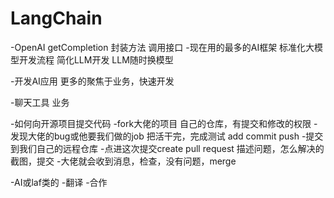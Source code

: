 # LangChain

-OpenAI
    getCompletion 封装方法 调用接口
-现在用的最多的AI框架
    标准化大模型开发流程
    简化LLM开发
    LLM随时换模型

-开发AI应用
    更多的聚焦于业务，快速开发

-聊天工具 业务

-如何向开源项目提交代码
    -fork大佬的项目
        自己的仓库，有提交和修改的权限
    -发现大佬的bug或他要我们做的job
        把活干完，完成测试
        add commit push
    -提交到我们自己的远程仓库
    -点进这次提交create pull request
        描述问题，怎么解决的截图，提交
    -大佬就会收到消息，检查，没有问题，merge

-AI或laf类的
-翻译
-合作